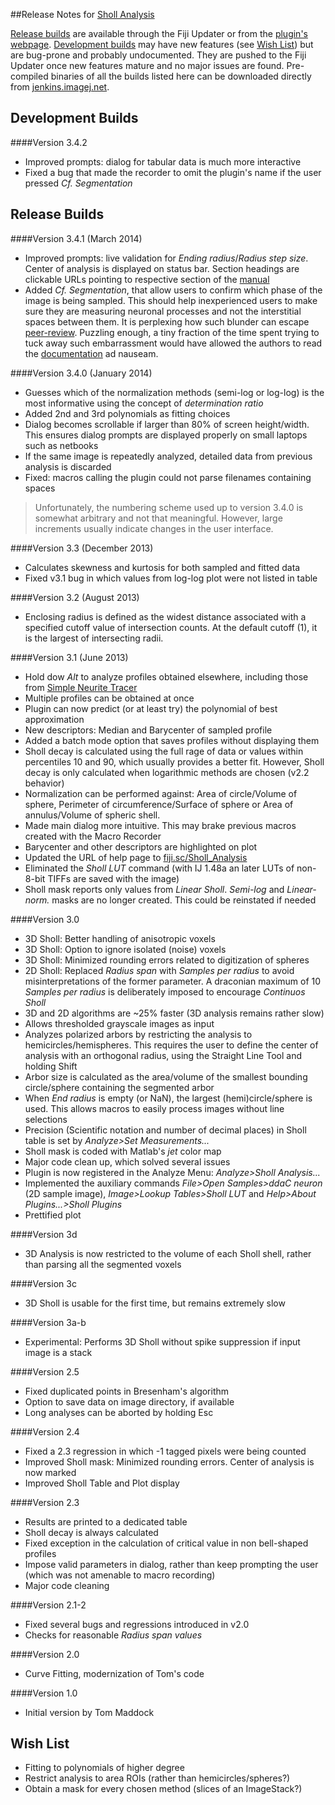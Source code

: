 ##Release Notes for [Sholl Analysis](http://fiji.sc/Sholl_Analysis)

[Release builds](#release-builds) are available through the Fiji Updater or from the [plugin's
webpage](http://fiji.sc/Sholl_Analysis). [Development builds](#development-builds) may have new
features (see [Wish List](#wish-list)) but are bug-prone and probably undocumented. They are
pushed to the Fiji Updater once new features mature and no major issues are found. Pre-compiled
binaries of all the builds listed here can be downloaded directly from
[jenkins.imagej.net](http://jenkins.imagej.net/job/Sholl-Analysis/).


Development Builds
------------------
####Version 3.4.2
  * Improved prompts: dialog for tabular data is much more interactive
  * Fixed a bug that made the recorder to omit the plugin's name if the user pressed _Cf.
    Segmentation_


Release Builds
--------------
####Version 3.4.1 (March 2014)
  * Improved prompts: live validation for _Ending radius_/_Radius step size_. Center
    of analysis is displayed on status bar. Section headings are clickable URLs
    pointing to respective section of the [manual](http://fiji.sc/Sholl_Analysis)
  * Added _Cf. Segmentation_, that allow users to confirm which phase of the image is being
    sampled. This should help inexperienced users to make sure they are measuring neuronal
    processes and not the interstitial spaces between them. It is perplexing how such blunder
    can escape [peer-review](http://www.ncbi.nlm.nih.gov/pubmed/24485871). Puzzling enough,
    a tiny fraction of the time spent trying to tuck away such embarrassment would have allowed
    the authors to read the [documentation](http://fiji.sc/Sholl_Analysis) ad nauseam.

####Version 3.4.0 (January 2014)
  * Guesses which of the normalization methods (semi-log or log-log) is the most
    informative using the concept of _determination ratio_
  * Added 2nd and 3rd polynomials as fitting choices
  * Dialog becomes scrollable if larger than 80% of screen height/width. This ensures
    dialog prompts are displayed properly on small laptops such as netbooks
  * If the same image is repeatedly analyzed, detailed data from previous analysis is
    discarded
  * Fixed: macros calling the plugin could not parse filenames containing spaces

> Unfortunately, the numbering scheme used up to version 3.4.0 is somewhat arbitrary and
  not that meaningful. However, large increments usually indicate changes in the user
  interface.

####Version 3.3 (December 2013)
  * Calculates skewness and kurtosis for both sampled and fitted data
  * Fixed v3.1 bug in which values from log-log plot were not listed in table

####Version 3.2 (August 2013)
  * Enclosing radius is defined as the widest distance associated with a specified cutoff
    value of intersection counts. At the default cutoff (1), it is the largest of
    intersecting radii.

####Version 3.1 (June 2013)
  * Hold dow _Alt_ to analyze profiles obtained elsewhere, including those from [Simple
    Neurite Tracer](http://fiji.sc/Simple_Neurite_Tracer)
  * Multiple profiles can be obtained at once
  * Plugin can now predict (or at least try) the polynomial of best approximation
  * New descriptors: Median and Barycenter of sampled profile
  * Added a batch mode option that saves profiles without displaying them
  * Sholl decay is calculated using the full rage of data or values within percentiles 10
    and 90, which usually provides a better fit. However, Sholl decay is only calculated
    when logarithmic methods are chosen (v2.2 behavior)
  * Normalization can be performed against: Area of circle/Volume of sphere, Perimeter of
    circumference/Surface of sphere or Area of annulus/Volume of spheric shell.
  * Made main dialog more intuitive. This may brake previous macros created with the Macro
    Recorder
  * Barycenter and other descriptors are highlighted on plot
  * Updated the URL of help page to [fiji.sc/Sholl_Analysis](http://fiji.sc/Sholl_Analysis)
  * Eliminated the _Sholl LUT_ command (with IJ 1.48a an later LUTs of non-8-bit TIFFs are
    saved with the image)
  * Sholl mask reports only values from _Linear Sholl_. _Semi-log_ and _Linear-norm._
    masks are no longer created. This could be reinstated if needed

####Version 3.0
  * 3D Sholl: Better handling of anisotropic voxels
  * 3D Sholl: Option to ignore isolated (noise) voxels
  * 3D Sholl: Minimized rounding errors related to digitization of spheres
  * 2D Sholl: Replaced _Radius span_ with _Samples per radius_ to avoid misinterpretations
    of the former parameter. A draconian maximum of 10 _Samples per radius_ is deliberately
    imposed to encourage _Continuos Sholl_
  * 3D and 2D algorithms are ~25% faster (3D analysis remains rather slow)
  * Allows thresholded grayscale images as input
  * Analyzes polarized arbors by restricting the analysis to hemicircles/hemispheres.
      This requires the user to define the center of analysis with an orthogonal radius,
      using the Straight Line Tool and holding Shift
  * Arbor size is calculated as the area/volume of the smallest bounding circle/sphere
      containing the segmented arbor
  * When _End radius_ is empty (or NaN), the largest (hemi)circle/sphere is used. This
      allows macros to easily process images without line selections
  * Precision (Scientific notation and number of decimal places) in Sholl table is set
      by _Analyze>Set Measurements..._
  * Sholl mask is coded with Matlab's _jet_ color map
  * Major code clean up, which solved several issues
  * Plugin is now registered in the Analyze Menu: _Analyze>Sholl Analysis..._
  * Implemented the auxiliary commands _File>Open Samples>ddaC neuron_ (2D sample image),
    _Image>Lookup Tables>Sholl LUT_ and _Help>About Plugins...>Sholl Plugins_
  * Prettified plot

####Version 3d
  * 3D Analysis is now restricted to the volume of each Sholl shell, rather than parsing
    all the segmented voxels

####Version 3c
  * 3D Sholl is usable for the first time, but remains extremely slow

####Version 3a-b
  * Experimental: Performs 3D Sholl without spike suppression if input image is a stack

####Version 2.5
  * Fixed duplicated points in Bresenham's algorithm
  * Option to save data on image directory, if available
  * Long analyses can be aborted by holding Esc

####Version 2.4
  * Fixed a 2.3 regression in which -1 tagged pixels were being counted
  * Improved Sholl mask: Minimized rounding errors. Center of analysis is now marked
  * Improved Sholl Table and Plot display

####Version 2.3
  * Results are printed to a dedicated table
  * Sholl decay is always calculated
  * Fixed exception in the calculation of critical value in non bell-shaped profiles
  * Impose valid parameters in dialog, rather than keep prompting the user (which was not
    amenable to macro recording)
  * Major code cleaning

####Version 2.1-2
  * Fixed several bugs and regressions introduced in v2.0
  * Checks for reasonable _Radius span values_

####Version 2.0
   * Curve Fitting, modernization of Tom's code

####Version 1.0
   * Initial version by Tom Maddock


Wish List
---------
  * Fitting to polynomials of higher degree
  * Restrict analysis to area ROIs (rather than hemicircles/spheres?)
  * Obtain a mask for every chosen method (slices of an ImageStack?)
